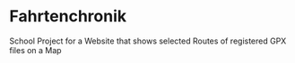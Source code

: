 # Fahrtenchronik
School Project for a Website that shows selected Routes of registered GPX files on a Map
